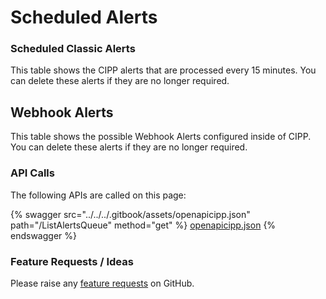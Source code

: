 # Scheduled Alerts

### Scheduled Classic Alerts

This table shows the CIPP alerts that are processed every 15 minutes. You can delete these alerts if they are no longer required.

## Webhook Alerts

This table shows the possible Webhook Alerts configured inside of CIPP. You can delete these alerts if they are no longer required.



### API Calls

The following APIs are called on this page:

{% swagger src="../../../.gitbook/assets/openapicipp.json" path="/ListAlertsQueue" method="get" %}
[openapicipp.json](../../../.gitbook/assets/openapicipp.json)
{% endswagger %}

### Feature Requests / Ideas

Please raise any [feature requests](https://github.com/KelvinTegelaar/CIPP/issues/new?assignees=&labels=enhancement%2Cno-priority&projects=&template=feature.yml&title=%5BFeature+Request%5D%3A+) on GitHub.
